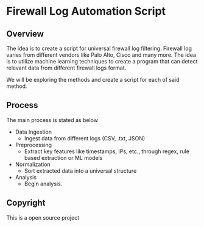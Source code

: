 # Firewall Log Automation Script

## Overview

The idea is to create a script for universal firewall log filtering. Firewall log varies from different vendors like Palo Alto, Cisco and many more. The idea is to utilize machine learning techniques to create a program that 
can detect relevant data from different firewall logs format. 

We will be exploring the methods and create a script for each of said method.


## Process

The main process is stated as below

- Data Ingestion
  - Ingest data from different logs (CSV, .txt, JSON) 
- Preprocessing
  - Extract key features like timestamps, IPs, etc., through regex, rule based extraction or ML models
- Normalization
  - Sort extracted data into a universal structure
- Analysis
  - Begin analysis.

## Copyright

This is a open source project
